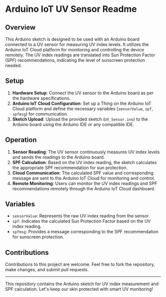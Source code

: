 # Arduino IoT UV Sensor Readme

## Overview

This Arduino sketch is designed to be used with an Arduino board connected to a UV sensor for measuring UV index levels. It utilizes the Arduino IoT Cloud platform for monitoring and controlling the device remotely. The UV index readings are translated into Sun Protection Factor (SPF) recommendations, indicating the level of sunscreen protection needed.

## Setup

1. **Hardware Setup**: Connect the UV sensor to the Arduino board as per the hardware specifications.
2. **Arduino IoT Cloud Configuration**: Set up a Thing on the Arduino IoT Cloud platform and define the necessary variables (`sensorValue`, `spf`, `spfmsg`) for communication.
3. **Sketch Upload**: Upload the provided sketch (`UV_Sensor.ino`) to the Arduino board using the Arduino IDE or any compatible IDE.

## Operation

1. **Sensor Reading**: The UV sensor continuously measures UV index levels and sends the readings to the Arduino board.
2. **SPF Calculation**: Based on the UV index reading, the sketch calculates the appropriate SPF recommendation for sun protection.
3. **Cloud Communication**: The calculated SPF value and corresponding message are sent to the Arduino IoT Cloud for monitoring and control.
4. **Remote Monitoring**: Users can monitor the UV index readings and SPF recommendations remotely through the Arduino IoT Cloud dashboard.

## Variables

- `sensorValue`: Represents the raw UV index reading from the sensor.
- `spf`: Indicates the calculated Sun Protection Factor based on the UV index reading.
- `spfmsg`: Provides a message corresponding to the SPF recommendation for sunscreen protection.

## Contributions

Contributions to this project are welcome. Feel free to fork the repository, make changes, and submit pull requests.

---

This repository contains the Arduino sketch for UV index measurement and SPF calculation. Let's keep our skin protected with smart UV monitoring!
